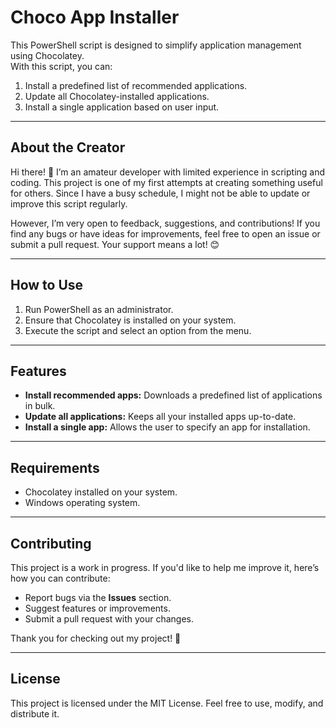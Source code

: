 # Choco App Installer

This PowerShell script is designed to simplify application management using Chocolatey.  
With this script, you can:
1. Install a predefined list of recommended applications.
2. Update all Chocolatey-installed applications.
3. Install a single application based on user input.

---

## About the Creator

Hi there! 👋 I’m an amateur developer with limited experience in scripting and coding. This project is one of my first attempts at creating something useful for others. Since I have a busy schedule, I might not be able to update or improve this script regularly.  

However, I’m very open to feedback, suggestions, and contributions! If you find any bugs or have ideas for improvements, feel free to open an issue or submit a pull request. Your support means a lot! 😊

---

## How to Use
1. Run PowerShell as an administrator.
2. Ensure that Chocolatey is installed on your system.
3. Execute the script and select an option from the menu.

---

## Features
- **Install recommended apps:** Downloads a predefined list of applications in bulk.
- **Update all applications:** Keeps all your installed apps up-to-date.
- **Install a single app:** Allows the user to specify an app for installation.

---

## Requirements
- Chocolatey installed on your system.
- Windows operating system.

---

## Contributing
This project is a work in progress. If you'd like to help me improve it, here’s how you can contribute:
- Report bugs via the **Issues** section.
- Suggest features or improvements.
- Submit a pull request with your changes.

Thank you for checking out my project! 💙

---

## License
This project is licensed under the MIT License. Feel free to use, modify, and distribute it.
